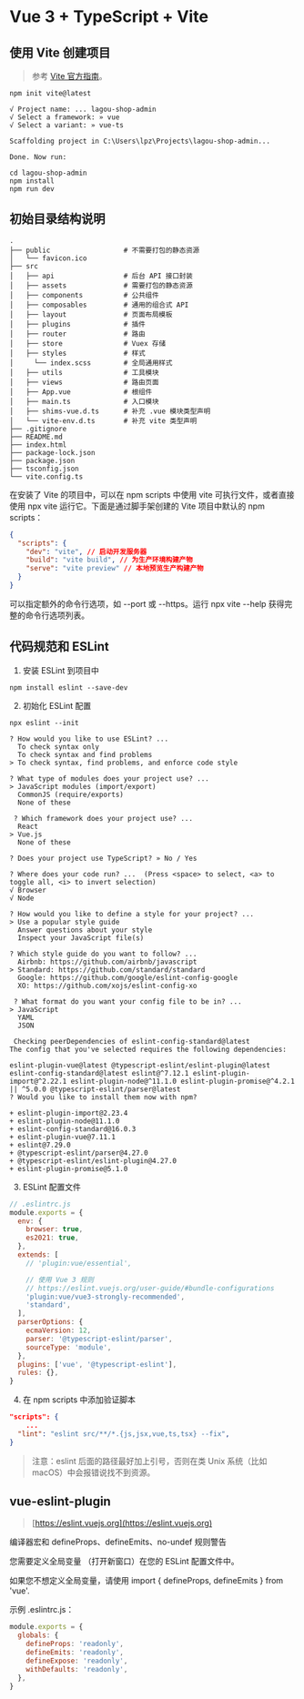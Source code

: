 # Vue 3 + TypeScript + Vite

## 使用 Vite 创建项目

> 参考 [Vite 官方指南](https://vitejs.cn/)。

```shell
npm init vite@latest

√ Project name: ... lagou-shop-admin
√ Select a framework: » vue
√ Select a variant: » vue-ts

Scaffolding project in C:\Users\lpz\Projects\lagou-shop-admin...

Done. Now run:

cd lagou-shop-admin
npm install
npm run dev
```

## 初始目录结构说明

```shell
.
├── public                  # 不需要打包的静态资源
│   └── favicon.ico
├── src
│   ├── api                 # 后台 API 接口封装
│   ├── assets              # 需要打包的静态资源
│   ├── components          # 公共组件
│   ├── composables         # 通用的组合式 API
│   ├── layout              # 页面布局模板
│   ├── plugins             # 插件
│   ├── router              # 路由
│   ├── store               # Vuex 存储
│   ├── styles              # 样式
│     └── index.scss        # 全局通用样式
│   ├── utils               # 工具模块
│   ├── views               # 路由页面
│   ├── App.vue             # 根组件
│   ├── main.ts             # 入口模块
│   ├── shims-vue.d.ts      # 补充 .vue 模块类型声明
│   └── vite-env.d.ts       # 补充 vite 类型声明
├── .gitignore
├── README.md
├── index.html
├── package-lock.json
├── package.json
├── tsconfig.json
└── vite.config.ts
```

在安装了 Vite 的项目中，可以在 npm scripts 中使用 vite 可执行文件，或者直接使用 npx vite 运行它。下面是通过脚手架创建的 Vite 项目中默认的 npm scripts：

```json
{
  "scripts": {
    "dev": "vite", // 启动开发服务器
    "build": "vite build", // 为生产环境构建产物
    "serve": "vite preview" // 本地预览生产构建产物
  }
}
```

可以指定额外的命令行选项，如 --port 或 --https。运行 npx vite --help 获得完整的命令行选项列表。

## 代码规范和 ESLint

1. 安装 ESLint 到项目中

```shell
npm install eslint --save-dev
```

2. 初始化 ESLint 配置

```shell
npx eslint --init

? How would you like to use ESLint? ...
  To check syntax only
  To check syntax and find problems
> To check syntax, find problems, and enforce code style

? What type of modules does your project use? ...
> JavaScript modules (import/export)
  CommonJS (require/exports)
  None of these

 ? Which framework does your project use? ...
  React
> Vue.js
  None of these

? Does your project use TypeScript? » No / Yes

? Where does your code run? ...  (Press <space> to select, <a> to toggle all, <i> to invert selection)
√ Browser
√ Node

? How would you like to define a style for your project? ...
> Use a popular style guide
  Answer questions about your style
  Inspect your JavaScript file(s)

? Which style guide do you want to follow? ...
  Airbnb: https://github.com/airbnb/javascript
> Standard: https://github.com/standard/standard
  Google: https://github.com/google/eslint-config-google
  XO: https://github.com/xojs/eslint-config-xo

 ? What format do you want your config file to be in? ...
> JavaScript
  YAML
  JSON

 Checking peerDependencies of eslint-config-standard@latest
The config that you've selected requires the following dependencies:

eslint-plugin-vue@latest @typescript-eslint/eslint-plugin@latest eslint-config-standard@latest eslint@^7.12.1 eslint-plugin-import@^2.22.1 eslint-plugin-node@^11.1.0 eslint-plugin-promise@^4.2.1 || ^5.0.0 @typescript-eslint/parser@latest
? Would you like to install them now with npm?

+ eslint-plugin-import@2.23.4
+ eslint-plugin-node@11.1.0
+ eslint-config-standard@16.0.3
+ eslint-plugin-vue@7.11.1
+ eslint@7.29.0
+ @typescript-eslint/parser@4.27.0
+ @typescript-eslint/eslint-plugin@4.27.0
+ eslint-plugin-promise@5.1.0
```

3. ESLint 配置文件

```js
// .eslintrc.js
module.exports = {
  env: {
    browser: true,
    es2021: true,
  },
  extends: [
    // 'plugin:vue/essential',

    // 使用 Vue 3 规则
    // https://eslint.vuejs.org/user-guide/#bundle-configurations
    'plugin:vue/vue3-strongly-recommended',
    'standard',
  ],
  parserOptions: {
    ecmaVersion: 12,
    parser: '@typescript-eslint/parser',
    sourceType: 'module',
  },
  plugins: ['vue', '@typescript-eslint'],
  rules: {},
}
```

4. 在 npm scripts 中添加验证脚本

```json
"scripts": {
	...
  "lint": "eslint src/**/*.{js,jsx,vue,ts,tsx} --fix",
}
```

> 注意：eslint 后面的路径最好加上引号，否则在类 Unix 系统（比如 macOS）中会报错说找不到资源。

## vue-eslint-plugin

> [https://eslint.vuejs.org](https://eslint.vuejs.org)

编译器宏和 defineProps、defineEmits、no-undef 规则警告

您需要定义全局变量 （打开新窗口）在您的 ESLint 配置文件中。

如果您不想定义全局变量，请使用 import { defineProps, defineEmits } from 'vue'.

示例 .eslintrc.js：

```js
module.exports = {
  globals: {
    defineProps: 'readonly',
    defineEmits: 'readonly',
    defineExpose: 'readonly',
    withDefaults: 'readonly',
  },
}
```
